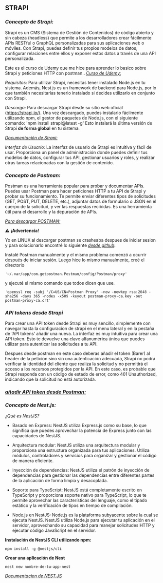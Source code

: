 
## **STRAPI** 

### *Concepto de Strapi:*

Strapi es un CMS (Sistema de Gestión de Contenidos) de código abierto y sin cabeza (headless) que permite a los desarrolladores crear fácilmente APIs RESTful o GraphQL personalizadas para sus aplicaciones web o móviles. Con Strapi, puedes definir tus propios modelos de datos, configurar relaciones entre ellos y exponer estos datos a través de una API personalizada.

Este es el curso de Udemy que me hice para aprender lo basico sobre Strapi y peticiones HTTP con postman..
[*Curso de Udemy:*](https://www.udemy.com/course/strapi-v4-curso-introductorio-gratuito-desde-cero/) 


*Requisitos:*
Para utilizar Strapi, necesitas tener instalado Node.js en tu sistema. Además, Nest.js es un framework de backend para Node.js, por lo que también necesitarías tenerlo instalado si decides utilizarlo en conjunto con Strapi.

*Descarga:*
Para descargar Strapi desde su sitio web oficial (https://strapi.io/). Una vez descargado, puedes instalarlo fácilmente utilizando npm, el gestor de paquetes de Node.js,
con el siguiente comando:
'npm install strapi@latest -g'
Esto instalará la última versión de Strapi **de forma global** en tu sistema.

[*Documentación de Strapi:* ](https://docs.strapi.io/)


*Interfaz de Usuario:*
La interfaz de usuario de Strapi es intuitiva y fácil de usar.
Proporciona un panel de administración donde puedes definir tus modelos de datos, configurar tus API, gestionar usuarios y roles, y realizar otras tareas relacionadas con la gestión de contenido.

### *Concepto de Postman:*

Postman es una herramienta popular para probar y documentar APIs. Puedes usar Postman para hacer peticiones HTTP a tu API de Strapi y probar su funcionamiento.
Te permite enviar diferentes tipos de solicitudes (GET, POST, PUT, DELETE, etc.), adjuntar datos de formulario o JSON en el cuerpo de la solicitud, y ver las respuestas recibidas.
Es una herramienta útil para el desarrollo y la depuración de APIs.

[*Para descargar POSTMAN:*](https://www.postman.com/downloads/)

⚠️ **¡Advertencia!**

Yo en LINUX al descargar postman se crasheaba despues de iniciar sesion y para solucionarlo encontré lo siguiente
[*desde github*](https://github.com/postmanlabs/postman-app-support/issues/12330):

Instalé Postman manualmente y el mismo problema comenzó a ocurrir después de iniciar sesión. Luego hice lo mismo manualmente, creé el directorio

```
'~/.var/app/com.getpostman.Postman/config/Postman/proxy'
```
y ejecuté el mismo comando que todos dicen que use.

```
'openssl req -subj '/C=US/CN=Postman Proxy' -new -newkey rsa:2048 -sha256 -days 365 -nodes -x509 -keyout postman-proxy-ca.key -out postman-proxy-ca.crt'
```

### *API tokens desde Strapi*

Para crear una API token desde Strapi es muy sencillo, simplemente con navegar hasta la configuracion de strapi en el menu lateral y en la pestaña de 'API tokens' añadir una nueva.
La interfaz es muy intuitiva para crear una API token. Esto te devuelve una clave alfanumérica única que puedes utilizar para autenticar las solicitudes a tu API.

Despues desde postman en este caso deberas añadir el token (Barer) al header de la peticion sino sin una autenticación adecuada, Strapi no podrá verificar la identidad del cliente que realiza la solicitud y no permitirá el acceso a los recursos protegidos por la API. En este caso, es probable que Strapi responda con un código de estado de error, como 401 Unauthorized, indicando que la solicitud no está autorizada.

### [*añadir API token desde Postman:*](../Postman/README.md#api-tokens) 


### *Concepto de Nest.js:*

*¿Qué es NestJS?*

- Basado en Express: NestJS utiliza Express.js como su base, lo que significa que puedes aprovechar la potencia de Express junto con las capacidades de NestJS.

- Arquitectura modular: NestJS utiliza una arquitectura modular y proporciona una estructura organizada para tus aplicaciones.
  Utiliza módulos, controladores y servicios para organizar y gestionar el código de manera eficiente.

- Inyección de dependencias: NestJS utiliza el patrón de inyección de dependencias para gestionar las dependencias entre diferentes partes de la aplicación de forma limpia y desacoplada.

- Soporte para TypeScript: NestJS está completamente escrito en TypeScript y proporciona soporte nativo para TypeScript, lo que te permite aprovechar las características del lenguaje,    como el tipado estático y la verificación de tipos en tiempo de compilación.

- Node.js en NestJS: Node.js es la plataforma subyacente sobre la cual se ejecuta NestJS.
  NestJS utiliza Node.js para ejecutar tu aplicación en el servidor, aprovechando su capacidad para manejar solicitudes HTTP y ejecutar código JavaScript en el servidor.

**Instalación de NestJS CLI utilizando npm:**

```
npm install -g @nestjs/cli
```

**Crear una aplicación de Nest**

```
nest new nombre-de-tu-app-nest
```

[*Documentacion de NEST.JS*](https://docs.nestjs.com/)
